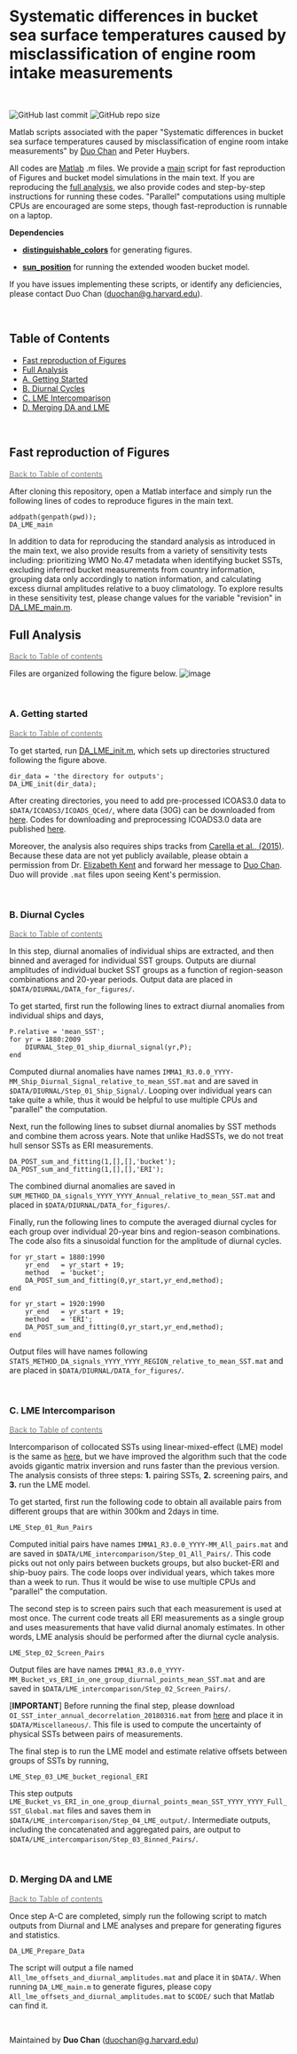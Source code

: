 # Systematic differences in bucket sea surface temperatures caused by misclassification of engine room intake measurements

<br>

![GitHub last commit](https://img.shields.io/github/last-commit/duochanatharvard/LME_Offsets_vs_Diurnal_Amplitudes)
![GitHub repo size](https://img.shields.io/github/repo-size/duochanatharvard/LME_Offsets_vs_Diurnal_Amplitudes)


Matlab scripts associated with the paper "Systematic differences in bucket sea surface temperatures caused by misclassification of engine room intake measurements" by [Duo Chan](https://github.com/duochanatharvard) and Peter Huybers.

All codes are [Matlab](https://www.mathworks.com/products/matlab.html) .m files.  We provide a [main](DA_LME_main.m) script for fast reproduction of Figures and bucket model simulations in the main text.  If you are reproducing the [full analysis](#full-analysis), we also provide codes and step-by-step instructions for running these codes.  "Parallel" computations using multiple CPUs are encouraged are some steps, though fast-reproduction is runnable on a laptop.  

**Dependencies**
<!--
* [**Matlab m_map toolbox**](https://www.eoas.ubc.ca/~rich/map.html).
-->

* [**distinguishable_colors**](https://www.mathworks.com/matlabcentral/fileexchange/29702-generate-maximally-perceptually-distinct-colors) for generating figures.

* [**sun_position**](https://www.mathworks.com/matlabcentral/mlc-downloads/downloads/submissions/5430/versions/1/previews/sun_position.m/index.html) for running the extended wooden bucket model.

If you have issues implementing these scripts, or identify any deficiencies, please contact Duo Chan (duochan@g.harvard.edu).

<br>

## Table of Contents
 * [Fast reproduction of Figures](#fast-reproduction-of-figures)
 * [Full Analysis](#full-analysis)
  * [A. Getting Started](#a-getting-started)
  * [B. Diurnal Cycles](#b-diurnal-cycles)
  * [C. LME Intercomparison](#c-lme-intercomparison)
  * [D. Merging DA and LME](#d-merging-da-and-lme)

<br>

## Fast reproduction of Figures

[<span style="color:gray">Back to Table of contents</span>](#table-of-contents)

After cloning this repository, open a Matlab interface and simply run the following lines of codes to reproduce figures in the main text.

```
addpath(genpath(pwd));
DA_LME_main
```

In addition to data for reproducing the standard analysis as introduced in the main text, we also provide results from a variety of sensitivity tests including: prioritizing WMO No.47 metadata when identifying bucket SSTs, excluding inferred bucket measurements from country information, grouping data only accordingly to nation information, and calculating excess diurnal amplitudes relative to a buoy climatology.  To explore results in these sensitivity test, please change values for the variable "revision" in [DA_LME_main.m](DA_LME_main.m).

## Full Analysis
[<span style="color:gray">Back to Table of contents</span>](#table-of-contents)

Files are organized following the figure below.
![image](Graphics/Setup.png)

<br>

### A. Getting started
[<span style="color:gray">Back to Table of contents</span>](#table-of-contents)

To get started, run [DA_LME_init.m](DA_LME_init.m), which sets up directories structured following the figure above.  

```
dir_data = 'the directory for outputs';
DA_LME_init(dir_data);
```

After creating directories, you need to add pre-processed ICOAS3.0 data to `$DATA/ICOADS3/ICOADS_QCed/`, where data (30G) can be downloaded from [here](https://dataverse.harvard.edu/file.xhtml?persistentId=doi:10.7910/DVN/DXJIGA/KWDPTS&version=2.0).  Codes for downloading and preprocessing ICOADS3.0 data are published [here](https://github.com/duochanatharvard/Homogeneous_early_20th_century_warming#a-preprocess).

Moreover, the analysis also requires ships tracks from [Carella et al., (2015)](https://rmets.onlinelibrary.wiley.com/doi/abs/10.1002/joc.4492).  Because these data are not yet publicly available, please obtain a permission from Dr. [Elizabeth Kent](mailto:eck@noc.ac.uk) and forward her message to [Duo Chan](mailto:duochan@g.harvard.edu).  Duo will provide `.mat` files upon seeing Kent's permission.

<br>

### B. Diurnal Cycles

[<span style="color:gray">Back to Table of contents</span>](#table-of-contents)

In this step, diurnal anomalies of individual ships are extracted, and then binned and averaged for individual SST groups.  Outputs are diurnal amplitudes of individual bucket SST groups as a function of region-season combinations and 20-year periods.  Output data are placed in `$DATA/DIURNAL/DATA_for_figures/`.

To get started, first run the following lines to extract diurnal anomalies from individual ships and days,
```
P.relative = 'mean_SST';
for yr = 1880:2009
    DIURNAL_Step_01_ship_diurnal_signal(yr,P);
end
```
Computed diurnal anomalies have names `IMMA1_R3.0.0_YYYY-MM_Ship_Diurnal_Signal_relative_to_mean_SST.mat` and are saved in `$DATA/DIURNAL/Step_01_Ship_Signal/`.  Looping over individual years can take quite a while, thus it would be helpful to use multiple CPUs and "parallel" the computation.

Next, run the following lines to subset diurnal anomalies by SST methods and combine them across years.  Note that unlike HadSSTs, we do not treat hull sensor SSTs as ERI measurements.
```
DA_POST_sum_and_fitting(1,[],[],'bucket');
DA_POST_sum_and_fitting(1,[],[],'ERI');
```
The combined diurnal anomalies are saved in `SUM_METHOD_DA_signals_YYYY_YYYY_Annual_relative_to_mean_SST.mat` and placed in `$DATA/DIURNAL/DATA_for_figures/`.

Finally, run the following lines to compute the averaged diurnal cycles for each group over individual 20-year bins and region-season combinations.  The code also fits a sinusoidal function for the amplitude of diurnal cycles.  

<!--Please remember to replace method to `ERI` after running the analysis for bucket SSTs.-->

```
for yr_start = 1880:1990
    yr_end   = yr_start + 19;
    method   = 'bucket';
    DA_POST_sum_and_fitting(0,yr_start,yr_end,method);
end

for yr_start = 1920:1990
    yr_end   = yr_start + 19;
    method   = 'ERI';
    DA_POST_sum_and_fitting(0,yr_start,yr_end,method);
end
```
Output files will have names following `STATS_METHOD_DA_signals_YYYY_YYYY_REGION_relative_to_mean_SST.mat` and are placed in `$DATA/DIURNAL/DATA_for_figures/`.


<br>

###  C. LME Intercomparison

[<span style="color:gray">Back to Table of contents</span>](#table-of-contents)

Intercomparison of collocated SSTs using linear-mixed-effect (LME) model is the same as [here](https://github.com/duochanatharvard/Homogeneous_early_20th_century_warming#b-main-code), but we have improved the algorithm such that the code avoids gigantic matrix inversion and runs faster than the previous version.  The analysis consists of three steps: **1.** pairing SSTs, **2.** screening pairs, and **3.** run the LME model.

To get started, first run the following code to obtain all available pairs from different groups that are within 300km and 2days in time.
```
LME_Step_01_Run_Pairs
```
Computed initial pairs have names `IMMA1_R3.0.0_YYYY-MM_All_pairs.mat` and are saved in `$DATA/LME_intercomparison/Step_01_All_Pairs/`.  This code picks out not only pairs between buckets groups, but also bucket-ERI and ship-buoy pairs.  The code loops over individual years, which takes more than a week to run.  Thus it would be wise to use multiple CPUs and "parallel" the computation.

The second step is to screen pairs such that each measurement is used at most once.  The current code treats all ERI measurements as a single group and uses measurements that have valid diurnal anomaly estimates.  In other words, LME analysis should be performed after the diurnal cycle analysis.
```
LME_Step_02_Screen_Pairs
```
Output files are have names `IMMA1_R3.0.0_YYYY-MM_Bucket_vs_ERI_in_one_group_diurnal_points_mean_SST.mat` and are saved in `$DATA/LME_intercomparison/Step_02_Screen_Pairs/`.

[**IMPORTANT**] Before running the final step, please download `OI_SST_inter_annual_decorrelation_20180316.mat` from [here](https://dataverse.harvard.edu/file.xhtml?persistentId=doi:10.7910/DVN/DXJIGA/TQ8THW&version=2.0) and place it in `$DATA/Miscellaneous/`.  This file is used to compute the uncertainty of physical SSTs between pairs of measurements.  

<!--It is provided separately because of its 284MB size.-->

The final step is to run the LME model and estimate relative offsets between groups of SSTs by running,
```
LME_Step_03_LME_bucket_regional_ERI
```
This step outputs `LME_Bucket_vs_ERI_in_one_group_diurnal_points_mean_SST_YYYY_YYYY_Full_SST_Global.mat` files and saves them in `$DATA/LME_intercomparison/Step_04_LME_output/`.  Intermediate outputs, including the concatenated and aggregated pairs, are output to `$DATA/LME_intercomparison/Step_03_Binned_Pairs/`.


<br>

### D. Merging DA and LME
[<span style="color:gray">Back to Table of contents</span>](#table-of-contents)

Once step A-C are completed, simply run the following script to match outputs from Diurnal and LME analyses and prepare for generating figures and statistics.
```
DA_LME_Prepare_Data
```
The script will output a file named `All_lme_offsets_and_diurnal_amplitudes.mat` and place it in `$DATA/`.  When running `DA_LME_main.m` to generate figures, please copy `All_lme_offsets_and_diurnal_amplitudes.mat` to `$CODE/` such that Matlab can find it.


<br>

Maintained by __Duo Chan__ (duochan@g.harvard.edu)
